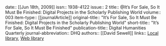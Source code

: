 date:: [[Jun 18th, 2009]]
issn:: 1938-4122
issue:: 2
title:: @It’s For Sale, So It Must Be Finished: Digital Projects in the Scholarly Publishing World
volume:: 003
item-type:: [[journalArticle]]
original-title:: "It’s For Sale, So It Must Be Finished: Digital Projects in the Scholarly Publishing World"
short-title:: "It’s For Sale, So It Must Be Finished"
publication-title:: Digital Humanities Quarterly
journal-abbreviation:: DHQ
authors:: [[David Sewell]]
links:: [Local library](zotero://select/groups/2386895/items/SJ99P6FD), [Web library](https://www.zotero.org/groups/2386895/items/SJ99P6FD)

